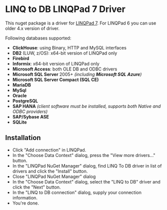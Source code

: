 # LINQ to DB LINQPad 7 Driver

This nuget package is a driver for [LINQPad 7](http://www.linqpad.net). For LINQPad 6 you can use older 4.x version of driver.

Following databases supported:

- **ClickHouse**: using Binary, HTTP and MySQL interfaces
- **DB2** (LUW, z/OS): x64-bit version of LINQPad only
- **Firebird**
- **Informix**: x64-bit version of LINQPad only
- **Microsoft Access**: both OLE DB and ODBC drivers
- **Microsoft SQL Server** 2005+ *(including **Microsoft SQL Azure**)*
- **Microsoft SQL Server Compact (SQL CE)**
- **MariaDB**
- **MySql**
- **Oracle**
- **PostgreSQL**
- **SAP HANA** *(client software must be installed, supports both Native and ODBC providers)*
- **SAP/Sybase ASE**
- **SQLite**

## Installation

- Click "Add connection" in LINQPad.
- In the "Choose Data Context" dialog, press the "View more drivers..." button.
- In the "LINQPad NuGet Manager" dialog, find LINQ To DB driver in list of drivers and click the "Install" button.
- Close "LINQPad NuGet Manager" dialog
- In the "Choose Data Context" dialog, select the "LINQ to DB" driver and click the "Next" button.
- In the "LINQ to DB connection" dialog, supply your connection information.
- You're done.
